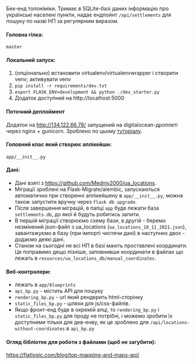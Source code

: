 Бек-енд топоніміки. 
Тримає в SQLite-базі даних інформацію про українські населені пункти, надає ендпойнт `/api/settlements` для пошуку по назві НП за регулярним виразом. 

#### Головна гілка:
`master`

#### Локальний запуск:
1. (опціонально) встановити virtualenv/virtualenvwrapper і створити venv; активувати venv
2. `pip install -r requirements/dev.txt`
3. `export FLASK_ENV=development && python ./dev_starter.py`
4. Додаток доступний на http://localhost:5000

#### Поточний деплоймент
Додаток на http://134.122.66.78/ запущений на digitalocean-дроплеті через nginx + gunicorn. Зроблено по цьому [туторіалу](https://www.digitalocean.com/community/tutorials/how-to-serve-flask-applications-with-gunicorn-and-nginx-on-ubuntu-20-04). 

#### Головний клас який створює аплікейшн:
`app/__init__.py`

#### Дані:
- Дані взяті з https://github.com/Medniy2000/ua_locations. 
- Міграції зроблені на Flask-Migrate/alembic, запускаються автоматично при створенні аплікейшену в `app/__init__.py`, можна також запустити вручну через `flask db upgrade`.
- Після завершення міграцій, в папці `app` буде лежати база `settlements.db`, до якої й будуть робитись запити.
- В першій міграції створюємо схему бази, в другій - беремо незмінений json-файл з ua_locations (`ua_locations_10_11_2021.json`), завантажуємо в базу (при імпорті чистячи дані) в наступних двох - додаємо деякі дані.
- Станом на сьогодні не всі НП в базі мають проставлені координати. Це поправимо дещо пізніше, заповнивши координати в файлах що лежать в `resources/ua_locations_db/manual_coordinates`.

#### Веб-контролери:
- лежать в `app/blueprints`
- `api_bp.py` - містить API для пошуку
- `rendering_bp.py` - url який рендерить html-сторінку
- `static_files_bp.py` - шляхи для js/css-файлів.
- Якщо фронт-енд буде в окремій апці, то `rendering_bp.py` і `static_files_bp.py` для проду не потрібні, і можемо зробити їх доступними тільки для дев-енву, як це зроблено для `/api/locations-without-coordinates` в `api_bp.py`

#### Огляд бібліотек для роботи з файлами (щоб не загубити):
https://flatlogic.com/blog/top-mapping-and-maps-api/